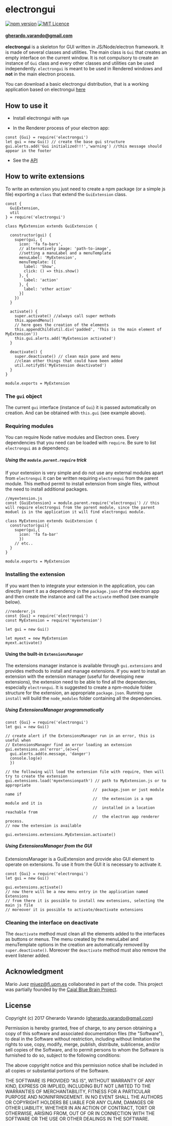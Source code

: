 # electrongui

[![npm version](https://badge.fury.io/js/electrongui.svg)](https://badge.fury.io/js/electrongui)
[![MIT Licence](https://badges.frapsoft.com/os/mit/mit.png?v=103)](https://opensource.org/licenses/mit-license.php)
#### [gherardo.varando@gmail.com](mailto:gherardo.varando@gmail.com)

**electrongui** is a skeleton for GUI written in JS/Node/electron framework. It is made of several classes and utilities. The main class is `Gui` that creates an empty interface on the current window. It is not compulsory to create an instance of `Gui` class and every other classes and utilities can be used independently. `electrongui` is meant to be used in Rendered windows and **not** in the main electron process.

You can download a basic electrongui distribution, that is a working application based on electrongui [here](https://github.com/gherardovarando/electrongui-dist/releases)
## How to use it

- Install electrongui with `npm`

- In the Renderer process of your electron app:

 ```
const {Gui} = require('electrongui')
let gui = new Gui() // create the base gui structure
gui.alerts.add('Gui initialized!!!','warning') //this message should appear in the footer
 ```

- See the [API](https://gherardovarando.github.io/electrongui/API.html)


## How to write extensions

To write an extension you just need to create a npm package (or a simple js file) exporting a `class` that extend the `GuiExtension` class.

```
const {
  GuiExtension,
  util
} = require('electrongui')

class MyExtension extends GuiExtension {

  constructor(gui) {
    super(gui, {
      icon: 'fa fa-bars',
      // alternatively image: 'path-to-image',
      //setting a manuLabel and a menuTemplate
      menuLabel: 'MyExtension',
      menuTemplate: [{
        label: 'Show',
        click: () => this.show()
      }, {
        label: 'action'
      }, {
        label: 'other action'
      }]
    })
  }

  activate() {
    super.activate() //always call super methods
    this.appendMenu()
    // here goes the creation of the elements
    this.appendChild(util.div('padded', 'This is the main element of MyExtension'))
    this.gui.alerts.add('MyExtension activated')
  }

  deactivate() {
    super.deactivate() // clean main pane and menu
    //clean other things that could have been added
    util.notifyOS('MyExtension deactivated')
  }
}

module.exports = MyExtension
```


### The `gui` object

The current `gui` interface (instance of `Gui`) it is passed automatically on creation. And can be obtained with `this.gui` (see example above).

### Requiring modules

You can require Node native modules and Electron ones. Every dependencies that you need can be loaded with `require`. Be sure to list `electrongui` as a dependency.

##### Using the `module.parent.require` trick
If your extension is very simple and do not use any external modules apart from `electrongui` it can be written requiring `electrongui` from the parent module.
This method permit to install extension from single files, without the need to install additional packages.

```
//myextension.js
const {GuiExtension} = module.parent.require('electrongui') // this will require electrongui from the parent module, since the parent moduel is in the application it will find electrongui module.

class MyExtension extends GuiExtension {
  constructor(gui){
    super(gui,{
      icon: 'fa fa-bar'
      })
    // etc..
  }
}

module.exports = MyExtension
```

### Installing the extension

If you want then to integrate your extension in the application, you can directly insert it as a dependency in the `package.json` of the electron app and then create the instance and call the `activate` method (see example below).

```
//renderer.js
const {Gui} = require('electrongui')
const MyExtension = require('myextension')

let gui = new Gui()

let myext = new MyExtension
myext.activate()
```


#### Using the built-in `ExtensionsManager`

The extensions manager instance is available through `gui.extensions` and provides methods to install and manage extensions. If you want to install an extension with the extension manager (useful for developing new extensions), the extension need to be able to find all the dependencies, especially `electrongui`. It is suggested to create a npm-module folder structure for the extension, an appropriate `package.json`. Running `npm install` will build the `node_modules` folder containing all the dependencies.

##### Using ExtensionsManager programmatically

```
const {Gui} = require('electrongui')
let gui = new Gui()

// create alert if the ExtensionsManager run in an error, this is useful when
// ExtensionsManager find an error loading an extension
gui.extensions.on('error',(e)=>{
  gui.alerts.add(e.message, 'danger')
  console.log(e)
  })

// the following will load the extension file with require, then will try to create the extension
gui.extensions.load('myextensionpath') // path to MyExtension.js or to appropriate
                                      //  package.json or just module name if
                                      //  the extension is a npm module and it is                                    
                                      //  installed in a location reachable from
                                      //  the electron app renderer process.
// now the extension is available

gui.extensions.extensions.MyExtension.activate()

```

##### Using ExtensionsManager from the GUI

ExtensionsManager is a GuiExtension and provide also GUI element to operate on extensions.
To use it from the GUI it is necessary to activate it.

```
const {Gui} = require('electrongui')
let gui = new Gui()

gui.extensions.activate()
// now there will be a new menu entry in the application named Extensions
// from there it is possible to install new extensions, selecting the main js file
// moreover it is possible to activate/deactivate extensions
```

### Cleaning the interface on deactivate

The `deactivate` method must clean all the elements added to the interfaces as buttons or menus. The menu created by the menuLabel and menuTemplate options in the creation are automatically removed by `super.deactivate()`. Moreover the `deactivate` method must also remove the event listener added.


## Acknowledgment

Mario Juez [mjuez@fi.upm.es](mailto:mjuez@fi.upm.es) collaborated in part of the code. This project was partially founded by the [Cajal Blue Brain Project](http://cajalbbp.cesvima.upm.es/).

## License

Copyright (c) 2017 Gherardo Varando (gherardo.varando@gmail.com)

Permission is hereby granted, free of charge, to any person obtaining a copy of this software and associated documentation files (the "Software"), to deal in the Software without restriction, including without limitation the rights to use, copy, modify, merge, publish, distribute, sublicense, and/or sell copies of the Software, and to permit persons to whom the Software is furnished to do so, subject to the following conditions:

The above copyright notice and this permission notice shall be included in all copies or substantial portions of the Software.

THE SOFTWARE IS PROVIDED "AS IS", WITHOUT WARRANTY OF ANY KIND, EXPRESS OR IMPLIED, INCLUDING BUT NOT LIMITED TO THE WARRANTIES OF MERCHANTABILITY, FITNESS FOR A PARTICULAR PURPOSE AND NONINFRINGEMENT. IN NO EVENT SHALL THE AUTHORS OR COPYRIGHT HOLDERS BE LIABLE FOR ANY CLAIM, DAMAGES OR OTHER LIABILITY, WHETHER IN AN ACTION OF CONTRACT, TORT OR OTHERWISE, ARISING FROM, OUT OF OR IN CONNECTION WITH THE SOFTWARE OR THE USE OR OTHER DEALINGS IN THE SOFTWARE.
